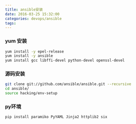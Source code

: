```yaml
---
title: ansible安装
date: 2016-03-25 15:32:00
categories: devops/ansible
tags:
---
```


### yum 安装
``` bash
yum install -y epel-release
yum install -y ansible
yum install gcc libffi-devel python-devel openssl-devel
```

### 源码安装
``` bash
git clone git://github.com/ansible/ansible.git --recursive
cd ansible/
source hacking/env-setup
```

### py环境
``` bash
pip install paramiko PyYAML Jinja2 httplib2 six
```
